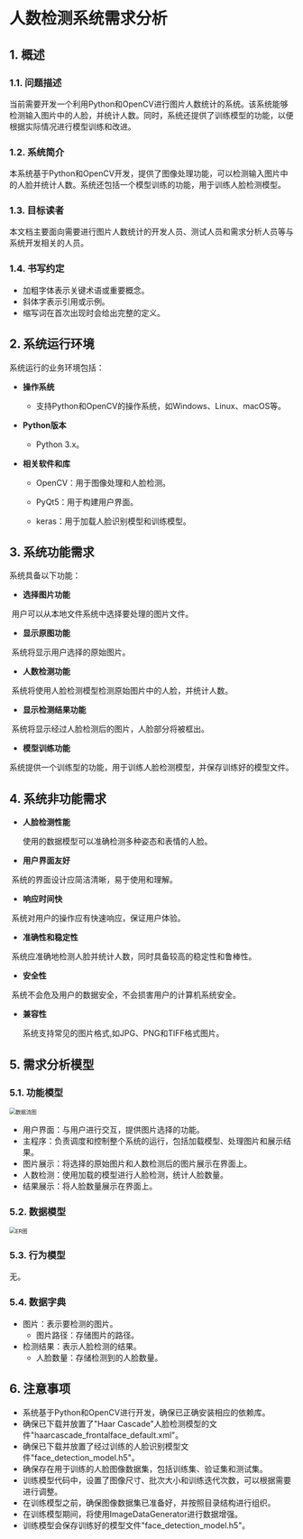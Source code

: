 # 人数检测系统需求分析



## 1. 概述

### 1.1. 问题描述

当前需要开发一个利用Python和OpenCV进行图片人数统计的系统。该系统能够检测输入图片中的人脸，并统计人数。同时，系统还提供了训练模型的功能，以便根据实际情况进行模型训练和改进。

### 1.2. 系统简介

本系统基于Python和OpenCV开发，提供了图像处理功能，可以检测输入图片中的人脸并统计人数。系统还包括一个模型训练的功能，用于训练人脸检测模型。

### 1.3. 目标读者

本文档主要面向需要进行图片人数统计的开发人员、测试人员和需求分析人员等与系统开发相关的人员。

### 1.4. 书写约定

- 加粗字体表示关键术语或重要概念。
- 斜体字表示引用或示例。
- 缩写词在首次出现时会给出完整的定义。

## 2. 系统运行环境

系统运行的业务环境包括：

- **操作系统**
  - 支持Python和OpenCV的操作系统，如Windows、Linux、macOS等。


- **Python版本**
  - Python 3.x。


- **相关软件和库**

  - OpenCV：用于图像处理和人脸检测。

  - PyQt5：用于构建用户界面。

  - keras：用于加载人脸识别模型和训练模型。

## 3. 系统功能需求

系统具备以下功能：

- **选择图片功能**

​	用户可以从本地文件系统中选择要处理的图片文件。

- **显示原图功能**

​	系统将显示用户选择的原始图片。

- **人数检测功能**

​	系统将使用人脸检测模型检测原始图片中的人脸，并统计人数。

- **显示检测结果功能**

​	系统将显示经过人脸检测后的图片，人脸部分将被框出。

- **模型训练功能**

​	系统提供一个训练型的功能，用于训练人脸检测模型，并保存训练好的模型文件。

## 4. 系统非功能需求

- **人脸检测性能**

  使用的数据模型可以准确检测多种姿态和表情的人脸。

- **用户界面友好**

​	系统的界面设计应简洁清晰，易于使用和理解。

- **响应时间快**

​	系统对用户的操作应有快速响应，保证用户体验。

- **准确性和稳定性**

​	系统应准确地检测人脸并统计人数，同时具备较高的稳定性和鲁棒性。

- **安全性**

​	系统不会危及用户的数据安全，不会损害用户的计算机系统安全。

- **兼容性**

  系统支持常见的图片格式,如JPG、PNG和TIFF格式图片。

## 5. 需求分析模型

### 5.1. 功能模型

<img src="https://raw.githubusercontent.com/NaiHeeeee/TyporaImg/main/Img/202306041215125.svg" alt="数据流图" style="zoom: 67%;" />

- 用户界面：与用户进行交互，提供图片选择的功能。
- 主程序：负责调度和控制整个系统的运行，包括加载模型、处理图片和展示结果。
- 图片展示：将选择的原始图片和人数检测后的图片展示在界面上。
- 人数检测：使用加载的模型进行人脸检测，统计人脸数量。
- 结果展示：将人脸数量展示在界面上。

### 5.2. 数据模型

<img src="https://raw.githubusercontent.com/NaiHeeeee/TyporaImg/main/Img/202306041219839.svg" alt="ER图" style="zoom:67%;" />

### 5.3. 行为模型

无。

### 5.4. 数据字典

- 图片：表示要检测的图片。
  - 图片路径：存储图片的路径。
- 检测结果：表示人脸检测的结果。
  - 人脸数量：存储检测到的人脸数量。

## 6. 注意事项

- 系统基于Python和OpenCV进行开发，确保已正确安装相应的依赖库。
- 确保已下载并放置了"Haar Cascade"人脸检测模型的文件"haarcascade_frontalface_default.xml"。
- 确保已下载并放置了经过训练的人脸识别模型文件"face_detection_model.h5"。
- 确保存在用于训练的人脸图像数据集，包括训练集、验证集和测试集。
- 训练模型代码中，设置了图像尺寸、批次大小和训练迭代次数，可以根据需要进行调整。
- 在训练模型之前，确保图像数据集已准备好，并按照目录结构进行组织。
- 在训练模型期间，将使用ImageDataGenerator进行数据增强。
- 训练模型会保存训练好的模型文件"face_detection_model.h5"。
